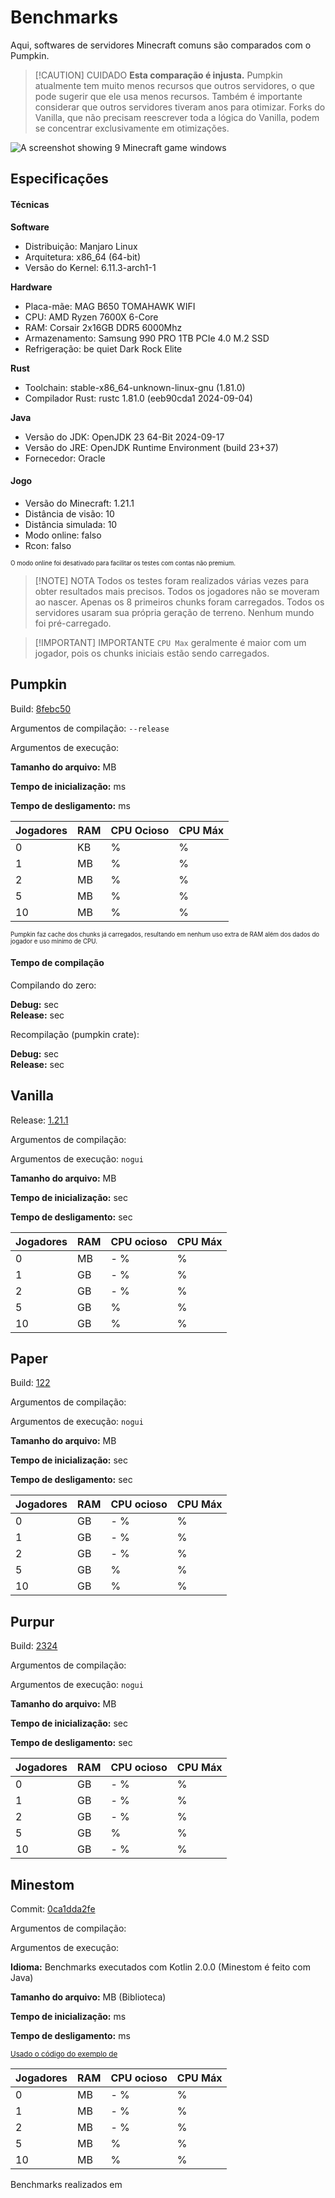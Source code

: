 # Benchmarks

Aqui, softwares de servidores Minecraft comuns são comparados com o Pumpkin.

> [!CAUTION] CUIDADO
> **Esta comparação é injusta.** Pumpkin atualmente tem muito menos recursos que outros servidores, o que pode sugerir que ele usa menos recursos.
> Também é importante considerar que outros servidores tiveram anos para otimizar.
> Forks do Vanilla, que não precisam reescrever toda a lógica do Vanilla, podem se concentrar exclusivamente em otimizações.

![A screenshot showing 9 Minecraft game windows](https://github.com/user-attachments/assets/e08fbb00-42fe-4479-a03b-11bb6886c91a)

## Especificações

#### Técnicas

**Software**

-   Distribuição: Manjaro Linux
-   Arquitetura: x86_64 (64-bit)
-   Versão do Kernel: 6.11.3-arch1-1

**Hardware**

-   Placa-mãe: MAG B650 TOMAHAWK WIFI
-   CPU: AMD Ryzen 7600X 6-Core
-   RAM: Corsair 2x16GB DDR5 6000Mhz
-   Armazenamento: Samsung 990 PRO 1TB PCIe 4.0 M.2 SSD
-   Refrigeração: be quiet Dark Rock Elite

**Rust**

-   Toolchain: stable-x86_64-unknown-linux-gnu (1.81.0)
-   Compilador Rust: rustc 1.81.0 (eeb90cda1 2024-09-04)

**Java**

-   Versão do JDK: OpenJDK 23 64-Bit 2024-09-17
-   Versão do JRE: OpenJDK Runtime Environment (build 23+37)
-   Fornecedor: Oracle

#### Jogo

-   Versão do Minecraft: 1.21.1
-   Distância de visão: 10
-   Distância simulada: 10
-   Modo online: falso
-   Rcon: falso

<sub><sup>O modo online foi desativado para facilitar os testes com contas não premium.</sup></sub>

> [!NOTE] NOTA
> Todos os testes foram realizados várias vezes para obter resultados mais precisos.
> Todos os jogadores não se moveram ao nascer. Apenas os 8 primeiros chunks foram carregados.
> Todos os servidores usaram sua própria geração de terreno. Nenhum mundo foi pré-carregado.

> [!IMPORTANT] IMPORTANTE
> `CPU Max` geralmente é maior com um jogador, pois os chunks iniciais estão sendo carregados.

## Pumpkin

Build: [8febc50](https://github.com/Snowiiii/Pumpkin/commit/8febc5035d5611558c13505b7724e6ca284e0ada)

Argumentos de compilação: `--release`

Argumentos de execução:

**Tamanho do arquivo:** <FmtNum :n=12.3 />MB

**Tempo de inicialização:** <FmtNum :n=8 />ms

**Tempo de desligamento:** <FmtNum :n=0 />ms

| Jogadores | RAM                   | CPU Ocioso       | CPU Máx            |
| --------- | --------------------- | ---------------- | ------------------ |
| 0         | <FmtNum :n=392.2 />KB | <FmtNum :n=0 />% | <FmtNum :n=0 />%   |
| 1         | <FmtNum :n=24.9 />MB  | <FmtNum :n=0 />% | <FmtNum :n=4 />%   |
| 2         | <FmtNum :n=25.1 />MB  | <FmtNum :n=0 />% | <FmtNum :n=0.6 />% |
| 5         | <FmtNum :n=26 />MB    | <FmtNum :n=0 />% | <FmtNum :n=1 />%   |
| 10        | <FmtNum :n=27.1 />MB  | <FmtNum :n=0 />% | <FmtNum :n=1.5 />% |

<sub><sup>Pumpkin faz cache dos chunks já carregados, resultando em nenhum uso extra de RAM além dos dados do jogador e uso mínimo de CPU.</sup></sub>

#### Tempo de compilação

Compilando do zero:

**Debug:** <FmtNum :n=10.35 />sec  
**Release:** <FmtNum :n=38.40 />sec

Recompilação (pumpkin crate):

**Debug:** <FmtNum :n=1.82 />sec  
**Release:** <FmtNum :n=28.68 />sec

## Vanilla

Release: [1.21.1](https://piston-data.mojang.com/v1/objects/59353fb40c36d304f2035d51e7d6e6baa98dc05c/server.jar)

Argumentos de compilação:

Argumentos de execução: `nogui`

**Tamanho do arquivo:** <FmtNum :n=51.6 />MB

**Tempo de inicialização:** <FmtNum :n=7 />sec

**Tempo de desligamento:** <FmtNum :n=4 />sec

| Jogadores | RAM                  | CPU ocioso                               | CPU Máx            |
| --------- | -------------------- | ---------------------------------------- | ------------------ |
| 0         | <FmtNum n="860" />MB | <FmtNum n="0.1" /> - <FmtNum n="0.3" />% | <FmtNum n="51" />% |
| 1         | <FmtNum n="1.5" />GB | <FmtNum n="0.9" /> - <FmtNum n="1" />%   | <FmtNum n="41" />% |
| 2         | <FmtNum n="1.6" />GB | <FmtNum n="1" /> - <FmtNum n="1.1" />%   | <FmtNum n="10" />% |
| 5         | <FmtNum n="1.8" />GB | <FmtNum n="2" />%                        | <FmtNum n="20" />% |
| 10        | <FmtNum n="2.2" />GB | <FmtNum n="4" />%                        | <FmtNum n="24" />% |

## Paper

Build: [122](https://api.papermc.io/v2/projects/paper/versions/1.21.1/builds/122/downloads/paper-1.21.1-122.jar)

Argumentos de compilação:

Argumentos de execução: `nogui`

**Tamanho do arquivo:** <FmtNum :n=49.4 />MB

**Tempo de inicialização:** <FmtNum :n=7 />sec

**Tempo de desligamento:** <FmtNum :n=3 />sec

| Jogadores | RAM                 | CPU ocioso                             | CPU Máx           |
| --------- | ------------------- | -------------------------------------- | ----------------- |
| 0         | <FmtNum :n=1.1 />GB | <FmtNum :n=0.2 /> - <FmtNum :n=0.3 />% | <FmtNum :n=36 />% |
| 1         | <FmtNum :n=1.7 />GB | <FmtNum :n=0.9 /> - <FmtNum :n=1.0 />% | <FmtNum :n=47 />% |
| 2         | <FmtNum :n=1.8 />GB | <FmtNum :n=1 /> - <FmtNum :n=1.1 />%   | <FmtNum :n=10 />% |
| 5         | <FmtNum :n=1.9 />GB | <FmtNum :n=1.5 />%                     | <FmtNum :n=15 />% |
| 10        | <FmtNum :n=2 />GB   | <FmtNum :n=3 />%                       | <FmtNum :n=20 />% |

## Purpur

Build: [2324](https://api.purpurmc.org/v2/purpur/1.21.1/2324/download)

Argumentos de compilação:

Argumentos de execução: `nogui`

**Tamanho do arquivo:** <FmtNum :n=53.1 />MB

**Tempo de inicialização:** <FmtNum :n=8 />sec

**Tempo de desligamento:** <FmtNum :n=4 />sec

| Jogadores | RAM                 | CPU ocioso                             | CPU Máx           |
| --------- | ------------------- | -------------------------------------- | ----------------- |
| 0         | <FmtNum :n=1.4 />GB | <FmtNum :n=0.2 /> - <FmtNum :n=0.3 />% | <FmtNum :n=25 />% |
| 1         | <FmtNum :n=1.6 />GB | <FmtNum :n=0.7 /> - <FmtNum :n=1.0 />% | <FmtNum :n=35 />% |
| 2         | <FmtNum :n=1.7 />GB | <FmtNum :n=1.1 /> - <FmtNum :n=1.3 />% | <FmtNum :n=9 />%  |
| 5         | <FmtNum :n=1.9 />GB | <FmtNum :n=1.6 />%                     | <FmtNum :n=20 />% |
| 10        | <FmtNum :n=2.2 />GB | <FmtNum :n=2 /> - <FmtNum :n=2.5 />%   | <FmtNum :n=26 />% |

## Minestom

Commit: [0ca1dda2fe](https://github.com/Minestom/Minestom/commit/0ca1dda2fe11390a1b89a228bbe7bf78fefc73e1)

Argumentos de compilação:

Argumentos de execução:

**Idioma:** Benchmarks executados com Kotlin 2.0.0 (Minestom é feito com Java)

**Tamanho do arquivo:** <FmtNum :n=2.8 />MB (Biblioteca)

**Tempo de inicialização:** <FmtNum :n=310 />ms

**Tempo de desligamento:** <FmtNum :n=0 />ms

<sub>[Usado o código do exemplo de](https://minestom.net/docs/setup/your-first-server)</sub>

| Jogadores | RAM                 | CPU ocioso                             | CPU Máx          |
| --------- | ------------------- | -------------------------------------- | ---------------- |
| 0         | <FmtNum :n=228 />MB | <FmtNum :n=0.1 /> - <FmtNum :n=0.3 />% | <FmtNum :n=1 />% |
| 1         | <FmtNum :n=365 />MB | <FmtNum :n=0.9 /> - <FmtNum :n=1.0 />% | <FmtNum :n=5 />% |
| 2         | <FmtNum :n=371 />MB | <FmtNum :n=1 /> - <FmtNum :n=1.1 />%   | <FmtNum :n=4 />% |
| 5         | <FmtNum :n=390 />MB | <FmtNum :n=1.0 />%                     | <FmtNum :n=6 />% |
| 10        | <FmtNum :n=421 />MB | <FmtNum :n=3 />%                       | <FmtNum :n=9 />% |

Benchmarks realizados em <FmtDateTime :d="new Date('2024-10-15T16:34Z')" />
